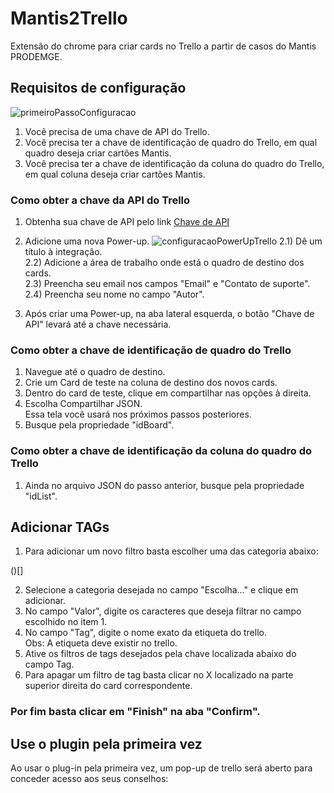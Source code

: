 # Mantis2Trello
Extensão do chrome para criar cards no Trello a partir de casos do Mantis PRODEMGE.


## Requisitos de configuração
![primeiroPassoConfiguracao](https://github.com/PedroWC/Mantis2Trello/assets/63911644/ed131ea6-dd05-40ab-932b-96d07aaae417)

1. Você precisa de uma chave de API do Trello.
2. Você precisa ter a chave de identificação de quadro do Trello, em qual quadro deseja criar cartões Mantis.
3. Você precisa ter a chave de identificação da coluna do quadro do Trello, em qual coluna deseja criar cartões Mantis.

### Como obter a chave da API do Trello

1) Obtenha sua chave de API pelo link [Chave de API](https://trello.com/power-ups/admin)
2) Adicione uma nova Power-up.
   ![configuracaoPowerUpTrello](https://github.com/PedroWC/Mantis2Trello/assets/63911644/c3166b45-ddf4-424b-9a0e-a7e547ad6eda)
   2.1) Dê um título à integração.<br>
   2.2) Adicione a área de trabalho onde está o quadro de destino dos cards.<br>
   2.3) Preencha seu email nos campos "Email" e "Contato de suporte".<br>
   2.4) Preencha seu nome no campo "Autor".
   
3) Após criar uma Power-up, na aba lateral esquerda, o botão "Chave de API" levará até a chave necessária.

### Como obter a chave de identificação de quadro do Trello

1) Navegue até o quadro de destino.
2) Crie um Card de teste na coluna de destino dos novos cards.
3) Dentro do card de teste, clique em compartilhar nas opções à direita.
4) Escolha Compartilhar JSON.<br>
    Essa tela você usará nos próximos passos posteriores.
6) Busque pela propriedade "idBoard".

### Como obter a chave de identificação da coluna do quadro do Trello

1) Ainda no arquivo JSON do passo anterior, busque pela propriedade "idList".


## Adicionar TAGs

1) Para adicionar um novo filtro basta escolher uma das categoria abaixo:

()[]

2) Selecione a categoria desejada no campo "Escolha..." e clique em adicionar.
3) No campo "Valor", digite os caracteres que deseja filtrar no campo escolhido no item 1.
4) No campo "Tag", digite o nome exato da etiqueta do trello.
   <br>Obs: A etiqueta deve existir no trello.
5) Ative os filtros de tags desejados pela chave localizada abaixo do campo Tag.
6) Para apagar um filtro de tag basta clicar no X localizado na parte superior direita do card correspondente.


### Por fim basta clicar em "Finish" na aba "Confirm".


## Use o plugin pela primeira vez

Ao usar o plug-in pela primeira vez, um pop-up de trello será aberto para conceder acesso aos seus conselhos:

